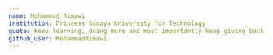 ```yaml
---
name: Mohammad Rimawi
institution: Princess Sumaya University for Technology
quote: Keep learning, doing more and most importantly keep giving back, teaching what you were once taught.
github_user: MohammadRimawi
---
```

